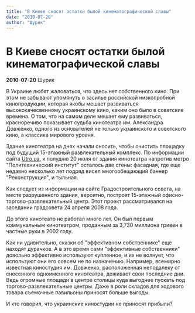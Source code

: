 ```yaml
---
title: "В Киеве сносят остатки былой кинематографической славы"
date: "2010-07-20"
author: "Шурик"
---
```


# В Киеве сносят остатки былой кинематографической славы

**2010-07-20** Шурик

В Украине любят жаловаться, что здесь нет собственного кино. При этом не забывают упомянуть о засилье российской низкопробной кинопродукции, которая якобы мешает развиваться высококачесвенному украинскому кино, каким оно было в советские времена. О том, что на самом деле мешает ему развиваться, красноречиво показывает судьба кинотеатра им. Александра Довженко, одного из основателей не только украинского и советского кино, а классика мирового уровня.

Здание кинотеатра на днях начали сносить, чтобы очистить площадку под будущий 15-этажный развлекательный комплекс. По информации сайта [Utro.ua](http://www.utro.ua/ru/comment/news/zhizn/v_kieve_snosyat_kinoteatr_imeni_dovzhenko1279640209), к полудню 20 июля от здания кинотеатра напротив метро "Политехнический институт" осталось две стены: фасадная, где еще недавно несколько лет подряд висел многообещающий баннер "Реконструкция", и тыльная.

Как следует из информации на сайте Градостроительного совета, на месте разрушенного здания, вероятно, построят 15-этажный офисно-торгово-развлекательный центр. Этот проект рассматривался на заседании градсовета 24 апреля 2008 года.

До этого кинотеатр не работал много лет. Он был первым коммунальным кинотеатром, проданным за 3,730 миллиона гривен в частные руки в 2002 году.

Как ни удивительно, сказки об "эффективном собственнике" еще находят дурачков. А в это время сами "эффективные собственники" довольно эффективно используют купленное, и их не волнует, что используют они его совсем не по назначению. Например, всемирно известная киностудия им. Довженко, расположенная неподалеку от снесенного одноименного кинотеатра, доживает свои последние дни. Ведь огромные площади в центре столицы куда выгоднее пускать под торгово-развлекательные центры. Даже в роли складов для ходового товара съемочные павильоны приносят больше выгоды.

И кто говорил, что украинские киностудии не приносят прибыли?